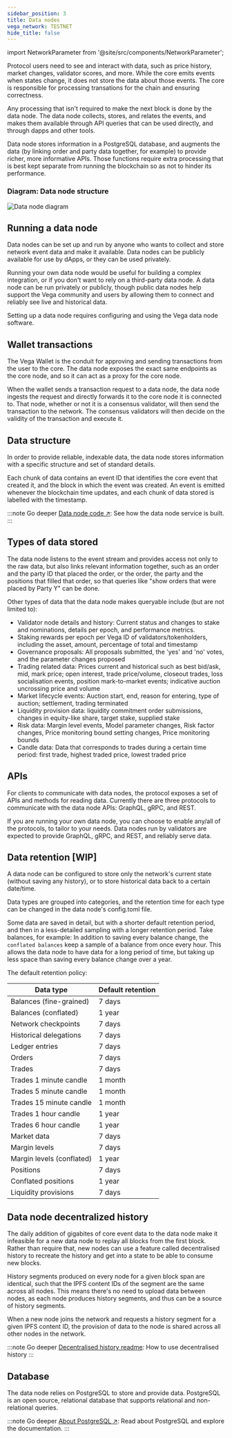 ```yaml
---
sidebar_position: 3
title: Data nodes
vega_network: TESTNET
hide_title: false
---
```


import NetworkParameter from '@site/src/components/NetworkParameter';

Protocol users need to see and interact with data, such as price history, market changes, validator scores, and more. While the core emits events when states change, it does not store the data about those events. The core is responsible for processing transations for the chain and ensuring correctness. 

Any processing that isn't required to make the next block is done by the data node. The data node collects, stores, and relates the events, and makes them available through API queries that can be used directly, and through dapps and other tools.

Data node stores information in a PostgreSQL database, and augments the data (by linking order and party data together, for example) to provide richer, more informative APIs. Those functions require extra processing that is best kept separate from running the blockchain so as not to hinder its performance.

### Diagram: Data node structure
![Data node diagram](/img/concept-diagrams/data-node-overview.png)

## Running a data node
Data nodes can be set up and run by anyone who wants to collect and store network event data and make it available. Data nodes can be publicly available for use by dApps, or they can be used privately.

Running your own data node would be useful for building a complex integration, or if you don't want to rely on a third-party data node. A data node can be run privately or publicly, though public data nodes help support the Vega community and users by allowing them to connect and reliably see live and historical data.

Setting up a data node requires configuring and using the Vega data node software. 

<!--
:::tip Try it out [WIP]
Set up a data node: Read the instructions for setting up a data node.
:::
-->

## Wallet transactions
The Vega Wallet is the conduit for approving and sending transactions from the user to the core. The data node exposes the exact same endpoints as the core node, and so it can act as a proxy for the core node.

When the wallet sends a transaction request to a data node, the data node ingests the request and directly forwards it to the core node it is connected to. That node, whether or not it is a consensus validator, will then send the transaction to the network. The consensus validators will then decide on the validity of the transaction and execute it.

## Data structure
In order to provide reliable, indexable data, the data node stores information with a specific structure and set of standard details. 

Each chunk of data contains an event ID that identifies the core event that created it, and the block in which the event was created. An event is emitted whenever the blockchain time updates, and each chunk of data stored is labelled with the timestamp.

:::note Go deeper
[Data node code ↗](https://github.com/vegaprotocol/vega/tree/master/datanode): See how the data node service is built.
:::

## Types of data stored
The data node listens to the event stream and provides access not only to the raw data, but also links relevant information together, such as an order and the party ID that placed the order, or the order, the party and the positions that filled that order, so that queries like "show orders that were placed by Party Y" can be done. 

Other types of data that the data node makes queryable include (but are not limited to): 
* Validator node details and history: Current status and changes to stake and nominations, details per epoch, and performance metrics.
* Staking rewards per epoch per Vega ID of validators/tokenholders, including the asset, amount, percentage of total and timestamp
* Governance proposals: All proposals submitted, the 'yes' and 'no' votes, and the parameter changes proposed
* Trading related data: Prices current and historical such as best bid/ask, mid, mark price; open interest, trade price/volume, closeout trades, loss socialisation events, position mark-to-market events; indicative auction uncrossing price and volume
* Market lifecycle events: Auction start, end, reason for entering, type of auction; settlement, trading terminated
* Liquidity provision data: liquidity commitment order submissions, changes in equity-like share, target stake, supplied stake
* Risk data: Margin level events, Model parameter changes, Risk factor changes, Price monitoring bound setting changes, Price monitoring bounds
* Candle data: Data that corresponds to trades during a certain time period: first trade, highest traded price, lowest traded price

## APIs
For clients to communicate with data nodes, the protocol exposes a set of APIs and methods for reading data. Currently there are three protocols to communicate with the data node APIs: GraphQL, gRPC, and REST.

If you are running your own data node, you can choose to enable any/all of the protocols, to tailor to your needs. Data nodes run by validators are expected to provide GraphQL, gRPC, and REST, and reliably serve data. 

<!--
:::tip try it out
if you want to try running a data node to see data - set up data node instructions & capsule (?)
:::
-->

## Data retention [WIP]
A data node can be configured to store only the network's current state (without saving any history), or to store historical data back to a certain date/time. 

Data types are grouped into categories, and the retention time for each type can be changed in the data node's config.toml file. 

Some data are saved in detail, but with a shorter default retention period, and then in a less-detailed sampling with a longer retention period. Take balances, for example: In addition to saving every balance change, the `conflated balances` keep a sample of a balance from once every hour. This allows the data node to have data for a long period of time, but taking up less space than saving every balance change over a year.

The default retention policy:


| Data type                 	| Default retention 	|
|---------------------------	|-------------------	|
| Balances (fine-grained)   	| 7 days            	|
| Balances (conflated)      	| 1 year            	|
| Network checkpoints       	| 7 days            	|
| Historical delegations    	| 7 days            	|
| Ledger entries            	| 7 days            	|
| Orders                    	| 7 days            	|
| Trades                    	| 7 days            	|
| Trades 1 minute candle    	| 1 month           	|
| Trades 5 minute candle    	| 1 month           	|
| Trades 15 minute candle   	| 1 month           	|
| Trades 1 hour candle      	| 1 year            	|
| Trades 6 hour candle      	| 1 year            	|
| Market data               	| 7 days            	|
| Margin levels             	| 7 days            	|
| Margin levels (conflated) 	| 1 year            	|
| Positions                 	| 7 days            	|
| Conflated positions       	| 1 year            	|
| Liquidity provisions      	| 7 days            	|

## Data node decentralized history
The daily addition of gigabites of core event data to the data node make it infeasible for a new data node to replay all blocks from the first block. Rather than require that, new nodes can use a feature called decentralised history to recreate the history and get into a state to be able to consume new blocks. 

History segments produced on every node for a given block span are identical, such that the IPFS content IDs of the segment are the same across all nodes. This means there's no need to upload data between nodes, as each node produces history segments, and thus can be a source of history segments. 

When a new node joins the network and requests a history segment for a given IPFS content ID, the provision of data to the node is shared across all other nodes in the network.

:::note Go deeper
[Decentralised history readme](https://github.com/vegaprotocol/vega/blob/develop/datanode/dehistory/README.md): How to use decentralised history
:::

## Database
The data node relies on PostgreSQL to store and provide data. PostgreSQL is an open source, relational database that supports relational and non-relational queries. 

:::note Go deeper
[About PostgreSQL ↗](https://www.postgresql.org/about/): Read about PostgreSQL and explore the documentation.
:::